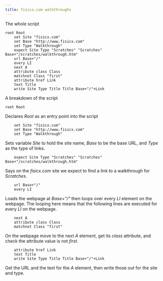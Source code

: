 ```yaml
---
title: fisicx.com walkthroughs
---
```

The whole script

~~~
root Root
	set Site "fisicx.com"
	set Base "http://www.fisicx.com"
	set Type "Walkthrough"
	expect Site Type "Scratches" "Scratches" Base+"/scratches/walkthrough.htm"
	url Base+"/"
	every LI
	next A
	attribute class Class
	matchnot Class "first"
	attribute href Link
	text Title
	write Site Type Title Title Base+"/"+Link
~~~

A breakdown of the script

~~~
root Root
~~~

Declares *Root* as an entry point into the script

~~~
	set Site "fisicx.com"
	set Base "http://www.fisicx.com"
	set Type "Walkthrough"
~~~

Sets variable *Site* to hold the site name, *Base* to be the base URL,
and *Type* as the type of links.

~~~
	expect Site Type "Scratches" "Scratches" Base+"/scratches/walkthrough.htm"
~~~

Says on the *fisicx.com* site we expect to find a link to a walkthrough for *Scratches*.

~~~
	url Base+"/"
	every LI
~~~

Loads the webpage at *Base+"/"* then loops over every *LI* element on the
	webpage.  The looping here means that the following lines are executed for
	every *LI* on the webpage.

~~~
	next A
	attribute class Class
	matchnot Class "first"
~~~

On the webpage move to the next *A* element, get its *class* attribute,
	and check the attribute value is not *first*.

~~~
	attribute href Link
	text Title
	write Site Type Title Title Base+"/"+Link
~~~

Get the URL and the text for the *A* element, then write those out for the
	site and type.
